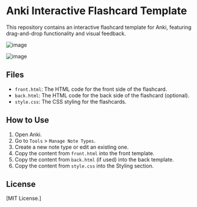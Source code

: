 # Anki Interactive Flashcard Template

This repository contains an interactive flashcard template for Anki, featuring drag-and-drop functionality and visual feedback.

![image](https://github.com/user-attachments/assets/e220cf30-e9e1-40a4-b8c3-557a27999f5c)

![image](https://github.com/user-attachments/assets/d458ad52-5f54-4a5c-aade-818c0a2e25b9)

## Files
- `front.html`: The HTML code for the front side of the flashcard.
- `back.html`: The HTML code for the back side of the flashcard (optional).
- `style.css`: The CSS styling for the flashcards.

## How to Use

1. Open Anki.
2. Go to `Tools` > `Manage Note Types`.
3. Create a new note type or edit an existing one.
4. Copy the content from `front.html` into the front template.
5. Copy the content from `back.html` (if used) into the back template.
6. Copy the content from `style.css` into the Styling section.

## License
[MIT License.]
